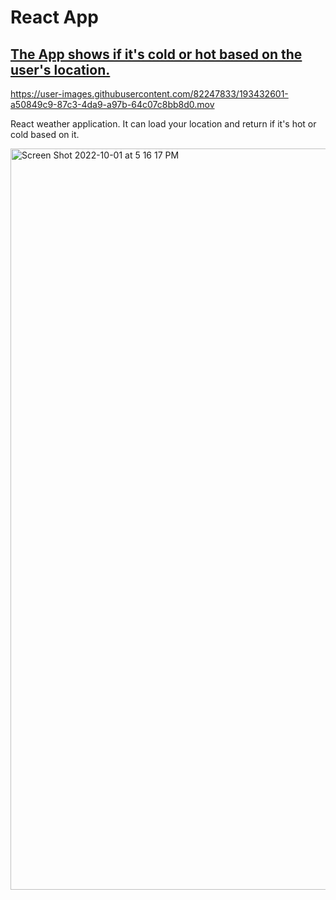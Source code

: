 # React App 



## [ The App shows if it's cold or hot based on the user's location.](https://frontendella.github.io/React_UI_based_on_location_and_temperature/)


https://user-images.githubusercontent.com/82247833/193432601-a50849c9-87c3-4da9-a97b-64c07c8bb8d0.mov

React weather application. It can load your location and return if it's hot or cold based on it. 

[<img width="1186" alt="Screen Shot 2022-10-01 at 5 16 17 PM" src="https://user-images.githubusercontent.com/82247833/193432736-dfdb48c4-57ca-4ce4-9202-ec6476f60b2e.png">](https://frontendella.github.io/React_UI_based_on_location_and_temperature/)
